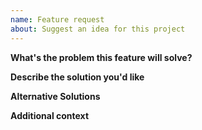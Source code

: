 ```yaml
---
name: Feature request
about: Suggest an idea for this project
---
```


**What's the problem this feature will solve?**
<!-- What are you trying to do, that you are unable to achieve with pip as it currently stands? -->

**Describe the solution you'd like**
<!-- Clear and concise description of what you want to happen. -->

<!-- Provide examples of real world use cases that this would enable and how it solves the problem described above. -->

**Alternative Solutions**
<!-- Have you tried to workaround the problem using pip or other tools? Or a different approach to solving this issue? Please elaborate here. -->

**Additional context**
<!-- Add any other context, links, etc. about the feature here. -->
